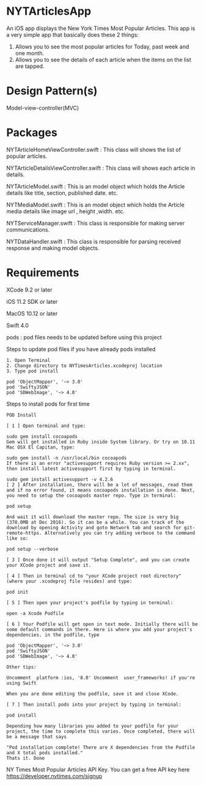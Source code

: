 # NYTArticlesApp

An iOS app displays the New York Times Most Popular Articles.  This app is a very simple app that basically does these 2 things:
1. Allows you to see the most popular articles for Today, past week and one month.
2. Allows you to see the details of each article when the items on the list are tapped.


Design Pattern(s)
==============
Model-view-controller(MVC)

Packages
========
NYTArticleHomeViewController.swift : This class will shows the list of popular articles.

NYTArticleDetailsViewController.swift : This class will shows each article in details.

NYTArticleModel.swift : This is an model object which holds the Article details like title, section, published date. etc.

NYTMediaModel.swift : This is an model object which holds the Article media details like image url , height ,width. etc.

NYTServiceManager.swift : This class is responsible for making server communications.

NYTDataHandler.swift : This class is responsible for parsing received response and making model objects.

Requirements
=============

XCode 9.2 or later

iOS 11.2 SDK or later

MacOS 10.12 or later

Swift 4.0

pods : pod files needs to be updated before using this project

Steps to update pod files if you have already pods installed 
```
1. Open Terminal
2. Change directory to NYTimesArticles.xcodeproj location
3. Type pod install
```
```
pod 'ObjectMapper', '~> 3.0'
pod 'SwiftyJSON'
pod 'SDWebImage', '~> 4.0'
```
Steps to install pods for first time
```
POD Install

[ 1 ] Open terminal and type:

sudo gem install cocoapods
Gem will get installed in Ruby inside System library. Or try on 10.11 Mac OSX El Capitan, type:

sudo gem install -n /usr/local/bin cocoapods
If there is an error "activesupport requires Ruby version >= 2.xx", then install latest activesupport first by typing in terminal.

sudo gem install activesupport -v 4.2.6
[ 2 ] After installation, there will be a lot of messages, read them and if no error found, it means cocoapods installation is done. Next, you need to setup the cocoapods master repo. Type in terminal:

pod setup

And wait it will download the master repo. The size is very big (370.0MB at Dec 2016). So it can be a while. You can track of the download by opening Activity and goto Network tab and search for git-remote-https. Alternatively you can try adding verbose to the command like so:

pod setup --verbose

[ 3 ] Once done it will output "Setup Complete", and you can create your XCode project and save it.

[ 4 ] Then in terminal cd to "your XCode project root directory" (where your .xcodeproj file resides) and type:

pod init

[ 5 ] Then open your project's podfile by typing in terminal:

open -a Xcode Podfile

[ 6 ] Your Podfile will get open in text mode. Initially there will be some default commands in there. Here is where you add your project's dependencies. in the podfile, type

pod 'ObjectMapper', '~> 3.0'
pod 'SwiftyJSON'
pod 'SDWebImage', '~> 4.0'

Other tips:

Uncomment  platform :ios, '8.0' Uncomment  user_frameworks! if you're using Swift

When you are done editing the podfile, save it and close XCode.

[ 7 ] Then install pods into your project by typing in terminal:

pod install

Depending how many libraries you added to your podfile for your project, the time to complete this varies. Once completed, there will be a message that says

"Pod installation complete! There are X dependencies from the Podfile and X total pods installed."
Thats it. Done
```

NY Times Most Popular Articles API Key. You can get a free API key here
https://developer.nytimes.com/signup

